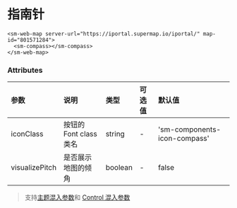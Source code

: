 # 指南针

<sm-iframe src="https://iclient.supermap.io/examples/component/components_compass_vue.html">
</sm-iframe>

```vue
<sm-web-map server-url="https://iportal.supermap.io/iportal/" map-id="801571284">
  <sm-compass></sm-compass>
</sm-web-map>
```

### Attributes

| 参数           | 说明                                | 类型    | 可选值 | 默认值                    |
| :------------- | :---------------------------------- | :------ | :----- | :------------------------ |
| iconClass      | 按钮的 Font class 类名              | string  | -      | 'sm-components-icon-compass' |
| visualizePitch | 是否展示地图的倾角 | boolean | -      | false                     |

> 支持[主题混入参数](/zh/api/mixin/mixin.md#theme)和 [Control 混入参数](/zh/api/mixin/mixin.md#control)
